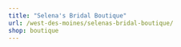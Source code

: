 ```yaml
---
title: "Selena's Bridal Boutique"
url: /west-des-moines/selenas-bridal-boutique/
shop: boutique
---
```

